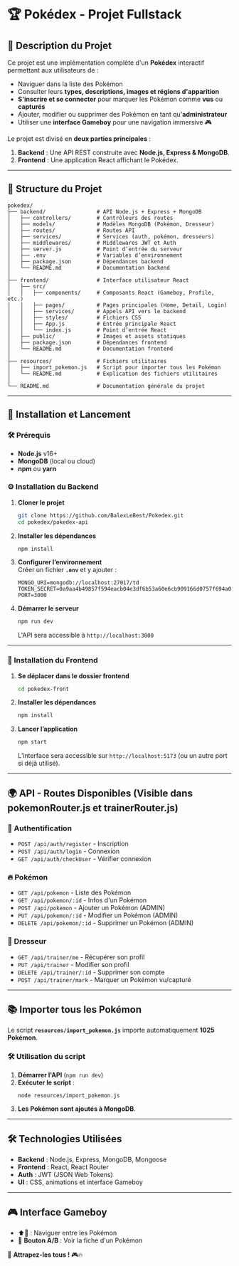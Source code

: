 # 🏆 Pokédex - Projet Fullstack

## 📌 Description du Projet
Ce projet est une implémentation complète d'un **Pokédex** interactif permettant aux utilisateurs de :
- Naviguer dans la liste des Pokémon
- Consulter leurs **types, descriptions, images et régions d'apparition**
- **S'inscrire et se connecter** pour marquer les Pokémon comme **vus** ou **capturés**
- Ajouter, modifier ou supprimer des Pokémon en tant qu'**administrateur**
- Utiliser une **interface Gameboy** pour une navigation immersive 🎮

Le projet est divisé en **deux parties principales** :
1. **Backend** : Une API REST construite avec **Node.js, Express & MongoDB**.
2. **Frontend** : Une application React affichant le Pokédex.

---

## 📂 Structure du Projet
```
pokedex/
├── backend/                # API Node.js + Express + MongoDB
│   ├── controllers/        # Contrôleurs des routes
│   ├── models/             # Modèles MongoDB (Pokémon, Dresseur)
│   ├── routes/             # Routes API
│   ├── services/           # Services (auth, pokémon, dresseurs)
│   ├── middlewares/        # Middlewares JWT et Auth
│   ├── server.js           # Point d’entrée du serveur
│   ├── .env                # Variables d’environnement
│   ├── package.json        # Dépendances backend
│   └── README.md           # Documentation backend
│
├── frontend/               # Interface utilisateur React
│   ├── src/
│   │   ├── components/     # Composants React (Gameboy, Profile, etc.)
│   │   ├── pages/          # Pages principales (Home, Detail, Login)
│   │   ├── services/       # Appels API vers le backend
│   │   ├── styles/         # Fichiers CSS
│   │   ├── App.js          # Entrée principale React
│   │   └── index.js        # Point d’entrée React
│   ├── public/             # Images et assets statiques
│   ├── package.json        # Dépendances frontend
│   └── README.md           # Documentation frontend
│
├── resources/              # Fichiers utilitaires
│   ├── import_pokemon.js   # Script pour importer tous les Pokémon
│   └── README.md           # Explication des fichiers utilitaires
│
└── README.md               # Documentation générale du projet
```

---

## 🚀 Installation et Lancement

### 🛠️ Prérequis
- **Node.js** v16+
- **MongoDB** (local ou cloud)
- **npm** ou **yarn**

### ⚙️ Installation du Backend
1. **Cloner le projet**  
   ```sh
   git clone https://github.com/BalexLeBest/Pokedex.git
   cd pokedex/pokedex-api
   ```
2. **Installer les dépendances**  
   ```sh
   npm install
   ```
3. **Configurer l’environnement**  
   Créer un fichier **`.env`** et y ajouter :
   ```
   MONGO_URI=mongodb://localhost:27017/td
   TOKEN_SECRET=0a9aa4b49857f594eacb04e3df6b53a60e6cb909166d0757f694a0e903fa9b1891e703093b53f6ba5286c4dd38c71df4d9a6ae136e4384abed6fcdafd786c196
   PORT=3000
   ```
4. **Démarrer le serveur**  
   ```sh
   npm run dev
   ```
   L'API sera accessible à `http://localhost:3000`

---

### 🎨 Installation du Frontend
1. **Se déplacer dans le dossier frontend**  
   ```sh
   cd pokedex-front
   ```
2. **Installer les dépendances**  
   ```sh
   npm install
   ```
3. **Lancer l’application**  
   ```sh
   npm start
   ```
   L’interface sera accessible sur `http://localhost:5173` (ou un autre port si déjà utilisé).

---

## 🌍 API - Routes Disponibles (Visible dans pokemonRouter.js et trainerRouter.js)

### 📌 Authentification
- `POST /api/auth/register` - Inscription
- `POST /api/auth/login` - Connexion
- `GET /api/auth/checkUser` - Vérifier connexion

### 🔥 Pokémon
- `GET /api/pokemon` - Liste des Pokémon
- `GET /api/pokemon/:id` - Infos d'un Pokémon
- `POST /api/pokemon` - Ajouter un Pokémon (ADMIN)
- `PUT /api/pokemon/:id` - Modifier un Pokémon (ADMIN)
- `DELETE /api/pokemon/:id` - Supprimer un Pokémon (ADMIN)

### 👤 Dresseur
- `GET /api/trainer/me` - Récupérer son profil
- `PUT /api/trainer` - Modifier son profil
- `DELETE /api/trainer/:id` - Supprimer son compte
- `POST /api/trainer/mark` - Marquer un Pokémon vu/capturé

---

## 📚 Importer tous les Pokémon

Le script **`resources/import_pokemon.js`** importe automatiquement **1025 Pokémon**.

### 🛠️ Utilisation du script
1. **Démarrer l'API** (`npm run dev`)
2. **Exécuter le script** :
   ```sh
   node resources/import_pokemon.js
   ```
3. **Les Pokémon sont ajoutés à MongoDB**.

---

## 🛠️ Technologies Utilisées
- **Backend** : Node.js, Express, MongoDB, Mongoose
- **Frontend** : React, React Router
- **Auth** : JWT (JSON Web Tokens)
- **UI** : CSS, animations et interface Gameboy

---

## 🎮 Interface Gameboy
- ⬆️🔽 : Naviguer entre les Pokémon
- 🔄 **Bouton A/B** : Voir la fiche d'un Pokémon

🚀 **Attrapez-les tous !** 🎮🔥

